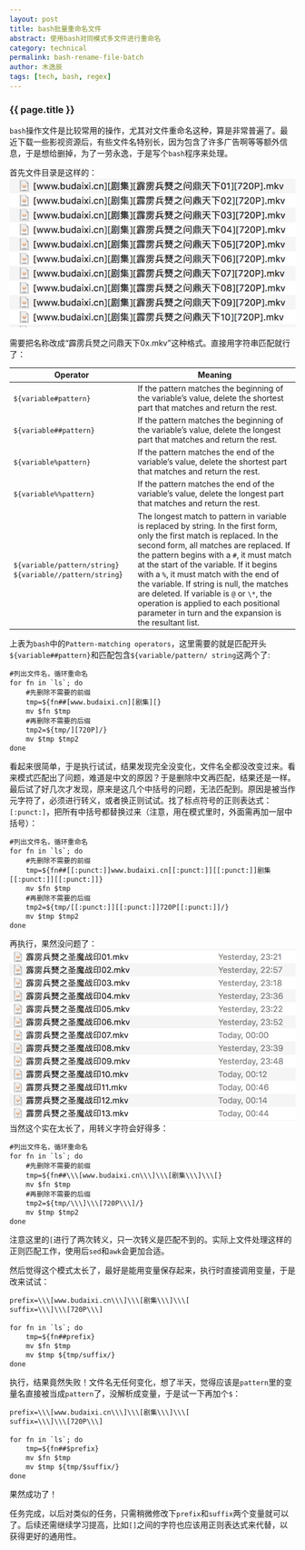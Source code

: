 ```yaml
---
layout: post
title: bash批量重命名文件
abstract: 使用bash对同模式多文件进行重命名
category: technical
permalink: bash-rename-file-batch
author: 木逸辰
tags: [tech, bash, regex]
---
```


### {{ page.title }}

`bash`操作文件是比较常用的操作，尤其对文件重命名这种，算是非常普遍了。最近下载一些影视资源后，有些文件名特别长，因为包含了许多广告啊等等额外信息，于是想给删掉，为了一劳永逸，于是写个`bash`程序来处理。

首先文件目录是这样的：
![original name](/assets/images/2017-06-13-bash-rename-original.png)

需要把名称改成“霹雳兵燹之问鼎天下0x.mkv”这种格式。直接用字符串匹配就行了：

|   Operator    |   Meaning |
|---------------|-----------|
|`${variable#pattern}`| If the pattern matches the beginning of the variable’s value, delete the shortest part that matches and return the rest.|
|`${variable##pattern}`|If the pattern matches the beginning of the variable’s value, delete the longest part that matches and return the rest.|
|`${variable%pattern}`|If the pattern matches the end of the variable’s value, delete the shortest part that matches and return the rest.|
|`${variable%%pattern}`|If the pattern matches the end of the variable’s value, delete the longest part that matches and return the rest.|
|`${variable/pattern/string}` `${variable//pattern/string`}|The longest match to pattern in variable is replaced by string. In the first form, only the first match is replaced. In the second form, all matches are replaced. If the pattern begins with a `#`, it must match at the start of the variable. If it begins with a `%`, it must match with the end of the variable. If string is null, the matches are deleted. If variable is `@` or `\*`, the operation is applied to each positional parameter in turn and the expansion is the resultant list.|

上表为`bash`中的`Pattern-matching operators`，这里需要的就是匹配开头`${variable##pattern}`和匹配包含`${variable/pattern/ string`这两个了:

    #列出文件名，循环重命名
    for fn in `ls`; do
        #先删除不需要的前缀
        tmp=${fn##[www.budaixi.cn][剧集][}
        mv $fn $tmp
        #再删除不需要的后缀
        tmp2=${tmp/][720P]/}
        mv $tmp $tmp2
    done

看起来很简单，于是执行试试，结果发现完全没变化，文件名全都没改变过来。看来模式匹配出了问题，难道是中文的原因？于是删除中文再匹配，结果还是一样。最后试了好几次才发现，原来是这几个中括号的问题，无法匹配到。原因是被当作元字符了，必须进行转义，或者换正则试试。找了标点符号的正则表达式：`[:punct:]`，把所有中括号都替换过来（注意，用在模式里时，外面需再加一层中括号）：

    #列出文件名，循环重命名
    for fn in `ls`; do
        #先删除不需要的前缀
        tmp=${fn##[[:punct:]]www.budaixi.cn[[:punct:]][[:punct:]]剧集[[:punct:]][[:punct:]]}
        mv $fn $tmp
        #再删除不需要的后缀
        tmp2=${tmp/[[:punct:]][[:punct:]]720P[[:punct:]]/}
        mv $tmp $tmp2
    done

再执行，果然没问题了：
![destination name](/assets/images/2017-06-13-bash-rename-destination.png)
当然这个实在太长了，用转义字符会好得多：

    #列出文件名，循环重命名
    for fn in `ls`; do
        #先删除不需要的前缀
        tmp=${fn##\\\[www.budaixi.cn\\\]\\\[剧集\\\]\\\[}
        mv $fn $tmp
        #再删除不需要的后缀
        tmp2=${tmp/\\\]\\\[720P\\\]/}
        mv $tmp $tmp2
    done

注意这里的`[`进行了两次转义，只一次转义是匹配不到的。实际上文件处理这样的正则匹配工作，使用后`sed`和`awk`会更加合适。

然后觉得这个模式太长了，最好是能用变量保存起来，执行时直接调用变量，于是改来试试：


    prefix=\\\[www.budaixi.cn\\\]\\\[剧集\\\]\\\[
    suffix=\\\]\\\[720P\\\]

    for fn in `ls`; do
        tmp=${fn##prefix}
        mv $fn $tmp
        mv $tmp ${tmp/suffix/}
    done

执行，结果竟然失败！文件名无任何变化，想了半天，觉得应该是`pattern`里的变量名直接被当成`pattern`了，没解析成变量，于是试一下再加个`$`：

    prefix=\\\[www.budaixi.cn\\\]\\\[剧集\\\]\\\[
    suffix=\\\]\\\[720P\\\]

    for fn in `ls`; do
        tmp=${fn##$prefix}
        mv $fn $tmp
        mv $tmp ${tmp/$suffix/}
    done

果然成功了！

任务完成，以后对类似的任务，只需稍微修改下`prefix`和`suffix`两个变量就可以了。后续还需继续学习提高，比如`[]`之间的字符也应该用正则表达式来代替，以️获得更好的通用性。
